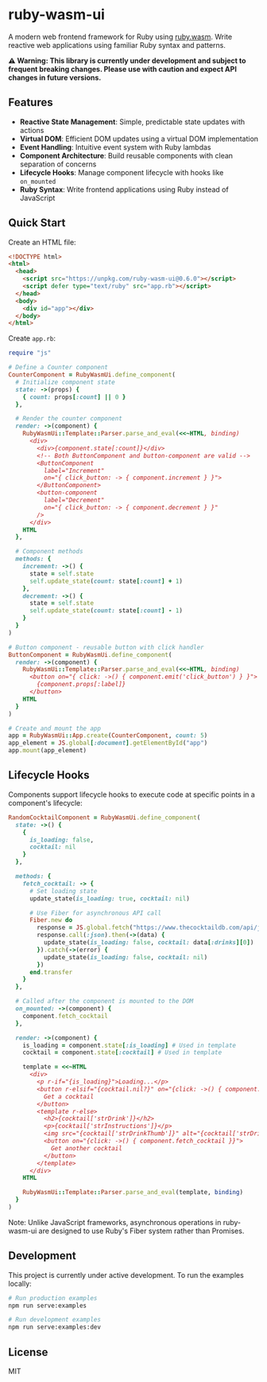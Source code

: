 # ruby-wasm-ui

A modern web frontend framework for Ruby using [ruby.wasm](https://github.com/ruby/ruby.wasm). Write reactive web applications using familiar Ruby syntax and patterns.

**⚠️ Warning: This library is currently under development and subject to frequent breaking changes. Please use with caution and expect API changes in future versions.**

## Features

- **Reactive State Management**: Simple, predictable state updates with actions
- **Virtual DOM**: Efficient DOM updates using a virtual DOM implementation
- **Event Handling**: Intuitive event system with Ruby lambdas
- **Component Architecture**: Build reusable components with clean separation of concerns
- **Lifecycle Hooks**: Manage component lifecycle with hooks like `on_mounted`
- **Ruby Syntax**: Write frontend applications using Ruby instead of JavaScript

## Quick Start

Create an HTML file:

```html
<!DOCTYPE html>
<html>
  <head>
    <script src="https://unpkg.com/ruby-wasm-ui@0.6.0"></script>
    <script defer type="text/ruby" src="app.rb"></script>
  </head>
  <body>
    <div id="app"></div>
  </body>
</html>
```

Create `app.rb`:

```ruby
require "js"

# Define a Counter component
CounterComponent = RubyWasmUi.define_component(
  # Initialize component state
  state: ->(props) {
    { count: props[:count] || 0 }
  },

  # Render the counter component
  render: ->(component) {
    RubyWasmUi::Template::Parser.parse_and_eval(<<~HTML, binding)
      <div>
        <div>{component.state[:count]}</div>
        <!-- Both ButtonComponent and button-component are valid -->
        <ButtonComponent
          label="Increment"
          on="{ click_button: -> { component.increment } }">
        </ButtonComponent>
        <button-component
          label="Decrement"
          on="{ click_button: -> { component.decrement } }"
        />
      </div>
    HTML
  },

  # Component methods
  methods: {
    increment: ->() {
      state = self.state
      self.update_state(count: state[:count] + 1)
    },
    decrement: ->() {
      state = self.state
      self.update_state(count: state[:count] - 1)
    }
  }
)

# Button component - reusable button with click handler
ButtonComponent = RubyWasmUi.define_component(
  render: ->(component) {
    RubyWasmUi::Template::Parser.parse_and_eval(<<~HTML, binding)
      <button on="{ click: ->() { component.emit('click_button') } }">
        {component.props[:label]}
      </button>
    HTML
  }
)

# Create and mount the app
app = RubyWasmUi::App.create(CounterComponent, count: 5)
app_element = JS.global[:document].getElementById("app")
app.mount(app_element)
```

## Lifecycle Hooks

Components support lifecycle hooks to execute code at specific points in a component's lifecycle:

```ruby
RandomCocktailComponent = RubyWasmUi.define_component(
  state: ->() {
    {
      is_loading: false,
      cocktail: nil
    }
  },

  methods: {
    fetch_cocktail: -> {
      # Set loading state
      update_state(is_loading: true, cocktail: nil)

      # Use Fiber for asynchronous API call
      Fiber.new do
        response = JS.global.fetch("https://www.thecocktaildb.com/api/json/v1/1/random.php").await
        response.call(:json).then(->(data) {
          update_state(is_loading: false, cocktail: data[:drinks][0])
        }).catch(->(error) {
          update_state(is_loading: false, cocktail: nil)
        })
      end.transfer
    }
  },

  # Called after the component is mounted to the DOM
  on_mounted: ->(component) {
    component.fetch_cocktail
  },

  render: ->(component) {
    is_loading = component.state[:is_loading] # Used in template
    cocktail = component.state[:cocktail] # Used in template

    template = <<~HTML
      <div>
        <p r-if="{is_loading}">Loading...</p>
        <button r-elsif="{cocktail.nil?}" on="{click: ->() { component.fetch_cocktail }}">
          Get a cocktail
        </button>
        <template r-else>
          <h2>{cocktail['strDrink']}</h2>
          <p>{cocktail['strInstructions']}</p>
          <img src="{cocktail['strDrinkThumb']}" alt="{cocktail['strDrink']}" style="width: 300px; height: 300px" />
          <button on="{click: ->() { component.fetch_cocktail }}">
            Get another cocktail
          </button>
        </template>
      </div>
    HTML

    RubyWasmUi::Template::Parser.parse_and_eval(template, binding)
  }
)
```

Note: Unlike JavaScript frameworks, asynchronous operations in ruby-wasm-ui are designed to use Ruby's Fiber system rather than Promises.

## Development

This project is currently under active development. To run the examples locally:

```bash
# Run production examples
npm run serve:examples

# Run development examples
npm run serve:examples:dev
```

## License

MIT
